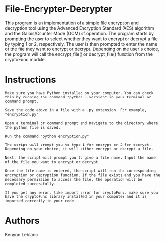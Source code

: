 # File-Encrypter-Decrypter

  This program is an implementation of a simple file encryption and decryption tool using the Advanced Encryption Standard (AES) algorithm and the Galois/Counter Mode (GCM) of operation. The program starts by prompting the user to select whether they want to encrypt or decrypt a file by typing 1 or 2, respectively. The user is then prompted to enter the name of the file they want to encrypt or decrypt. Depending on the user's choice, the program will call the encrypt_file() or decrypt_file() function from the cryptoFunc module.

# Instructions

    Make sure you have Python installed on your computer. You can check this by running the command "python --version" in your terminal or command prompt.

    Save the code above in a file with a .py extension. For example, "encryption.py"

    Open a terminal or command prompt and navigate to the directory where the python file is saved.

    Run the command "python encryption.py"

    The script will prompt you to type 1 for encrypt or 2 for decrypt. Depending on your choice, it will either encrypt or decrypt a file.

    Next, the script will prompt you to give a file name. Input the name of the file you want to encrypt or decrypt.

    Once the file name is entered, the script will run the corresponding encryption or decryption function. If the file exists and you have the necessary permission to access the file, the operation will be completed successfully.

    If you get any error, like import error for cryptoFunc, make sure you have the cryptoFunc library installed in your computer and it is imported correctly in your code.



# Authors

Kenyon Leblanc
